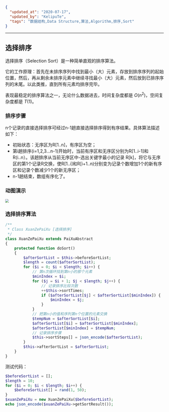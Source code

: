 ```json
{
  "updated_at": "2020-07-17",
  "updated_by": "KelipuTe",
  "tags": "数据结构,Data Structure,算法,Algorithm,排序,Sort"
}
```

---

## 选择排序

选择排序（Selection Sort）是一种简单直观的排序算法。

它的工作原理：首先在未排序序列中找到最小（大）元素，存放到排序序列的起始位置，然后，再从剩余未排序元素中继续寻找最小（大）元素，然后放到已排序序列的末尾。以此类推，直到所有元素均排序完毕。

表现最稳定的排序算法之一，无论什么数据进去，时间复杂度都是 $O(n^2)$，空间复杂度都是 $T(1)$。

### 排序步骤

n个记录的直接选择排序可经过n-1趟直接选择排序得到有序结果。具体算法描述如下：

- 初始状态：无序区为R[1..n]，有序区为空；
- 第i趟排序(i=1,2,3…n-1)开始时，当前有序区和无序区分别为R[1..i-1]和R(i..n）。该趟排序从当前无序区中-选出关键字最小的记录 R[k]，将它与无序区的第1个记录R交换，使R[1..i]和R[i+1..n)分别变为记录个数增加1个的新有序区和记录个数减少1个的新无序区；
- n-1趟结束，数组有序化了。

### 动图演示

<img src="E:\GongZuoQu\KTZhiShiKu\Image\ShuJuJieGou\XuanZePaiXu_img01.gif" style="zoom:67%;" />

### 选择排序算法

```php
/**
 * Class XuanZePaiXu [选择排序]
 */
class XuanZePaiXu extends PaiXuAbstract
{
    protected function doSort()
    {
        $afterSortList = $this->beforeSortList;
        $length = count($afterSortList);
        for ($i = 0; $i < $length; $i++) {
            // 第n次循环找到第n小的那个元素
            $minIndex = $i;
            for ($j = $i + 1; $j < $length; $j++) {
                // 记录排序比较次数
                ++$this->sortTimes;
                if ($afterSortList[$j] < $afterSortList[$minIndex]) {
                    $minIndex = $j;
                }
            }
            // 把第n小的值和序列第n个位置的元素交换
            $tempNum = $afterSortList[$i];
            $afterSortList[$i] = $afterSortList[$minIndex];
            $afterSortList[$minIndex] = $tempNum;
            // 记录排序步骤
            $this->sortSteps[] = json_encode($afterSortList);
        }
        $this->afterSortList = $afterSortList;
    }
}
```

测试代码：

```php
$beforeSortList = [];
$length = 10;
for ($i = 0; $i < $length; $i++) {
    $beforeSortList[] = rand(1, 50);
}
$xuanZePaiXu = new XuanZePaiXu($beforeSortList);
echo json_encode($xuanZePaiXu->getSortResult());
```
